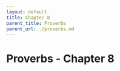 ```yaml
---
layout: default
title: Chapter 8
parent_title: Proverbs
parent_url: ./proverbs.md
---
```


# Proverbs - Chapter 8
